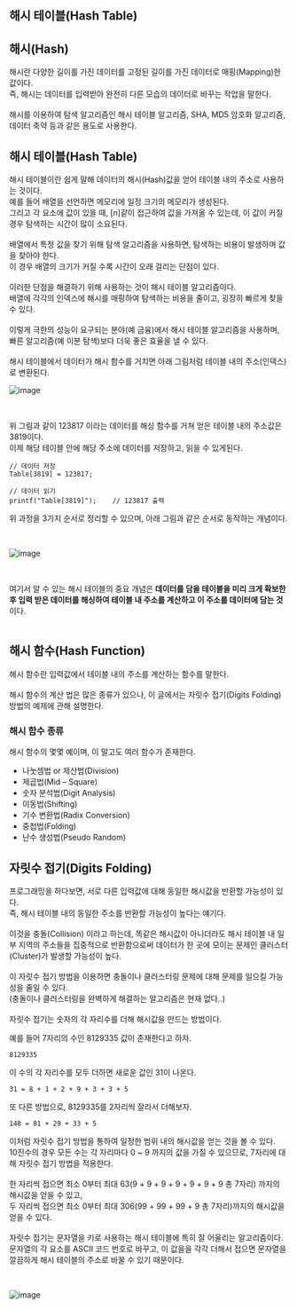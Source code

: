 ## 해시 테이블(Hash Table)

## 해시(Hash)
해시란 다양한 길이를 가진 데이터를 고정된 길이를 가진 데이터로 매핑(Mapping)한 값이다.
<br>
즉, 해시는 데이터를 입력받아 완전히 다른 모습의 데이터로 바꾸는 작업을 말한다.
<br>
<br>
해시를 이용하여 탐색 알고리즘인 해시 테이블 알고리즘, SHA, MD5 암호화 알고리즘, 데이터 축약 등과 같은 용도로 사용한다.
<br>


## 해시 테이블(Hash Table)
해시 테이블이란 쉽게 말해 데이터의 해시(Hash)값을 얻어 테이블 내의 주소로 사용하는 것이다.
<br>
예를 들어 배열을 선언하면 메모리에 일정 크기의 메모리가 생성된다.
<br>
그리고 각 요소에 값이 있을 때, [n]같이 접근하여 값을 가져올 수 있는데, 이 값이 커질 경우 탐색하는 시간이 많이 소요된다.
<br>
<br>
배열에서 특정 값을 찾기 위해 탐색 알고리즘을 사용하면, 탐색하는 비용이 발생하며 값을 찾아야 한다.
<br>
이 경우 배열의 크기가 커질 수록 시간이 오래 걸리는 단점이 있다.
<br>
<br>
이러한 단점을 해결하기 위해 사용하는 것이 해시 테이블 알고리즘이다.
<br>
배열에 각각의 인덱스에 해시를 매핑하여 탐색하는 비용을 줄이고, 굉장히 빠르게 찾을 수 있다.
<br>
<br>
이렇게 극한의 성능이 요구되는 분야(예 금융)에서 해시 테이블 알고리즘을 사용하며, 빠른 알고리즘(예 이분 탐색)보다 더욱 좋은 효율을 낼 수 있다.
<br>
<br>
해시 테이블에서 데이터가 해시 함수를 거치면 아래 그림처럼 테이블 내의 주소(인덱스)로 변환된다.
<br>

![image](https://user-images.githubusercontent.com/87363461/206887309-54fa7a59-68d8-4ee5-92a5-f73e84eeca25.png)

<br>

위 그림과 같이 123817 이라는 데이터를 해싱 함수를 거쳐 얻은 테이블 내의 주소값은 3819이다.
<br>
이제 해당 테이블 안에 해당 주소에 데이터를 저장하고, 읽을 수 있게된다.

```
// 데이터 저장
Table[3819] = 123817;

// 데이터 읽기
printf("Table[3819]");    // 123817 출력
```

위 과정을 3가지 순서로 정리할 수 있으며, 아래 그림과 같은 순서로 동작하는 개념이다.

<br>

![image](https://user-images.githubusercontent.com/87363461/206887382-1306de68-9785-4041-87ba-f28715476419.png)

<br>

여기서 알 수 있는 해시 테이블의 중요 개념은 <b>데이터를 담을 테이블을 미리 크게 확보한 후 입력 받은 데이터를 해싱하여 테이블 내 주소를 계산하고 이 주소를 데이터에 담는 것</b>이다.
<br>
<br>

## 해시 함수(Hash Function)
해시 함수란 입력값에서 테이블 내의 주소를 계산하는 함수를 말한다.
<br>
<br>
해시 함수의 계산 법은 많은 종류가 있으나, 이 글에서는 자릿수 접기(Digits Folding) 방법의 예제에 관해 설명한다.

### 해시 함수 종류
해시 함수의 몇몇 예이며, 이 말고도 여러 함수가 존재한다.
<ul>
<li>나눗셈법 or 제산법(Division)</li>
<li>제곱법(Mid – Square)</li>
<li>숫자 분석법(Digit Analysis)</li>
<li>이동법(Shifting)</li>
<li>기수 변환법(Radix Conversion)</li>
<li>중첩법(Folding)</li>
<li>난수 생성법(Pseudo Random)</li>
</ul>

## 자릿수 접기(Digits Folding)
프로그래밍을 하다보면, 서로 다른 입력값에 대해 동일한 해시값을 반환할 가능성이 있다.
<br>
즉, 해시 테이블 내의 동일한 주소를 반환할 가능성이 높다는 얘기다.
<br>
<br>
이것을 충돌(Collision) 이라고 하는데, 똑같은 해시값이 아니더라도 해시 테이블 내 일부 지역의 주소들을 집중적으로 반환함으로써 데이터가 한 곳에 모이는 문제인 클러스터(Cluster)가 발생할 가능성이 높다.
<br>
<br>
이 자릿수 접기 방법을 이용하면 충돌이나 클러스터링 문제에 대해 문제를 일으킬 가능성을 줄일 수 있다.<br>
(충돌이나 클러스터링을 완벽하게 해결하는 알고리즘은 현재 없다..)
<br>
<br>
자릿수 접기는 숫자의 각 자리수를 더해 해시값을 만드는 방법이다.
<br>

예를 들어 7자리의 수인 8129335 값이 존재한다고 하자.
```
8129335
```

이 수의 각 자리수를 모두 더하면 새로운 값인 31이 나온다.

```
31 = 8 + 1 + 2 + 9 + 3 + 3 + 5
```

또 다른 방법으로, 8129335를 2자리씩 잘라서 더해보자.
```
148 = 81 + 29 + 33 + 5
```

이처럼 자릿수 접기 방법을 통하여 일정한 범위 내의 해시값을 얻는 것을 볼 수 있다.
<br>
10진수의 경우 모든 수는 각 자리마다 0 ~ 9 까지의 값을 가질 수 있으므로, 7자리에 대해 자릿수 접기 방법을 적용한다.
<br>
<br>
한 자리씩 접으면 최소 0부터 최대 63(9 + 9 + 9 + 9 + 9 + 9 + 9 총 7자리) 까지의 해시값을 얻을 수 있고,
<br>
두 자리씩 접으면 최소 0부터 최대 306(99 + 99 + 99 + 9 총 7자리)까지의 해시값을 얻을 수 있다.
<br>
<br>
자릿수 접기는 문자열을 키로 사용하는 해시 테이블에 특히 잘 어울리는 알고리즘이다.
<br>
문자열의 각 요소를 ASCII 코드 번호로 바꾸고, 이 값을을 각각 더해서 접으면 문자열을 깔끔하게 해시 테이블의 주소로 바꿀 수 있기 때문이다.

<br>

![image](https://user-images.githubusercontent.com/87363461/206887865-97d82c5c-e131-45dc-89b6-4871893dd798.png)

<br>
